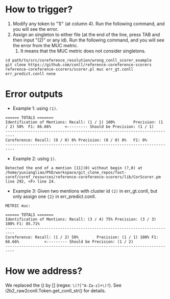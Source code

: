 
# How to trigger?

1. Modify any token to "1)" (at column 4). Run the following command, and you will see the error.
2. Assign an singleton to either file (at the end of the line, press TAB and then input "(2)" or any id). Run the following command, and you will see the error from the MUC metric.
   1. It means that the MUC metric does not consider singletons.

```
cd path/to/src/coreference_resolution/wrong_conll_scorer_example
git clone https://github.com/conll/reference-coreference-scorers
reference-coreference-scorers/scorer.pl muc err_gt.conll err_predict.conll none
```

# Error outputs

- Example 1: using `(1)`.

```
====== TOTALS =======
Identification of Mentions: Recall: (1 / 1) 100%        Precision: (1 / 2) 50%  F1: 66.66%      <--------- Should be Precision: (1 / 1)
--------------------------------------------------------------------------
Coreference: Recall: (0 / 0) 0% Precision: (0 / 0) 0%   F1: 0%
--------------------------------------------------------------------------
```

- Example 2: using `1)`.

```
Detected the end of a mention [11](0) without begin (?,0) at /home/yuxiangliao/PhD/workspace/git_clone_repos/fast-coref/coref_resources/reference-coreference-scorers/lib/CorScorer.pm line 292, <F> line 24.
```

- Example 3: Given two mentions with cluster id `(2)` in err_gt.conll, but only assign one `{2}` in err_predict.conll.

```
METRIC muc:

====== TOTALS =======
Identification of Mentions: Recall: (3 / 4) 75% Precision: (3 / 3) 100% F1: 85.71%
--------------------------------------------------------------------------
Coreference: Recall: (1 / 2) 50%        Precision: (1 / 1) 100% F1: 66.66%           <--------- Should be Precision: (1 / 2)
--------------------------------------------------------------------------
```

# How we address?

We replaced the () by [] (regex: `\(?[^A-Za-z]+\)?`). See i2b2_raw2conll.Token.get_conll_str() for details.
